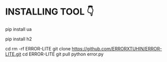 # INSTALLING TOOL 👇
pip install ua

pip install h2

cd
rm -rf ERROR-LITE
git clone https://github.com/ERRORXTUHIN/ERROR-LITE.git
cd ERROR-LITE
git pull
python error.py
